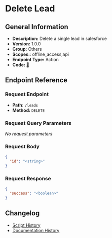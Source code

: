 # Delete Lead

## General Information

- **Description:** Delete a single lead in salesforce
- **Version:** 1.0.0
- **Group:** Others
- **Scopes:**: offline_access,api
- **Endpoint Type:** Action
- **Code:** [🔗](https://github.com/NangoHQ/integration-templates/tree/main/integrations/salesforce-sandbox/actions/delete-lead.ts)


## Endpoint Reference

### Request Endpoint

- **Path:** `/leads`
- **Method:** `DELETE`

### Request Query Parameters

_No request parameters_

### Request Body

```json
{
  "id": "<string>"
}
```

### Request Response

```json
{
  "success": "<boolean>"
}
```

## Changelog

- [Script History](https://github.com/NangoHQ/integration-templates/commits/main/integrations/salesforce-sandbox/actions/delete-lead.ts)
- [Documentation History](https://github.com/NangoHQ/integration-templates/commits/main/integrations/salesforce-sandbox/actions/delete-lead.md)

<!-- END  GENERATED CONTENT -->

